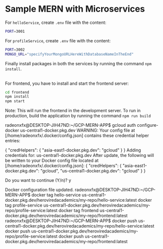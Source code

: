 # Sample MERN with Microservices



For `helloService`, create `.env` file with the content:
```bash
PORT=3001
```

For `profileService`, create `.env` file with the content:
```bash
PORT=3002
MONGO_URL="specifyYourMongoURLHereWithDatabaseNameInTheEnd"
```

Finally install packages in both the services by running the command `npm install`.

<br/>
For frontend, you have to install and start the frontend server:

```bash
cd frontend
npm install
npm start
```

Note: This will run the frontend in the development server. To run in production, build the application by running the command `npm run build`





radeonxfx@DESKTOP-JIH47ND:~/GCP-MERN-APP$ gcloud auth configure-docker us-central1-docker.pkg.dev
WARNING: Your config file at [/home/radeonxfx/.docker/config.json] contains these credential helper entries:

{
  "credHelpers": {
    "asia-east1-docker.pkg.dev": "gcloud"
  }
}
Adding credentials for: us-central1-docker.pkg.dev
After update, the following will be written to your Docker config file located at [/home/radeonxfx/.docker/config.json]:
 {
  "credHelpers": {
    "asia-east1-docker.pkg.dev": "gcloud",
    "us-central1-docker.pkg.dev": "gcloud"
  }
}

Do you want to continue (Y/n)?  y

Docker configuration file updated.
radeonxfx@DESKTOP-JIH47ND:~/GCP-MERN-APP$ docker tag hello-service us-central1-docker.pkg.dev/heroviredacademics/my-repo/hello-service:latest
docker tag profile-service us-central1-docker.pkg.dev/heroviredacademics/my-repo/profile-service:latest
docker tag frontend us-central1-docker.pkg.dev/heroviredacademics/my-repo/frontend:latest
radeonxfx@DESKTOP-JIH47ND:~/GCP-MERN-APP$ docker push us-central1-docker.pkg.dev/heroviredacademics/my-repo/hello-service:latest
docker push us-central1-docker.pkg.dev/heroviredacademics/my-repo/profile-service:latest
docker push us-central1-docker.pkg.dev/heroviredacademics/my-repo/frontend:latest
